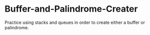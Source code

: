 # Buffer-and-Palindrome-Creater
Practice using stacks and queues in order to create either a buffer or palindrome.
